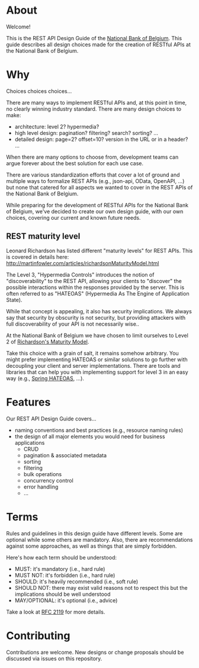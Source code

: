 # About
Welcome!

This is the REST API Design Guide of the [National Bank of Belgium](https://www.nbb.be).
This guide describes all design choices made for the creation of RESTful APIs at the National Bank of Belgium.

# Why
Choices choices choices...

There are many ways to implement RESTful APIs and, at this point in time, no clearly winning industry standard.
There are many design choices to make:
* architecture: level 2? hypermedia?
* high level design: pagination? filtering? search? sorting? ...
* detailed design: page=2? offset=10? version in the URL or in a header? ...

When there are many options to choose from, development teams can argue forever about the best solution for each use case.

There are various standardization efforts that cover a lot of ground and multiple ways to formalize REST APIs (e.g., json-api, OData, OpenAPI, ...) but none that catered for all aspects we wanted to cover in the REST APIs of the National Bank of Belgium.

While preparing for the development of RESTful APIs for the National Bank of Belgium, we've decided to create our own design guide, with our own choices, covering our current and known future needs.

## REST maturity level
Leonard Richardson has listed different "maturity levels" for REST APIs.
This is covered in details here: http://martinfowler.com/articles/richardsonMaturityModel.html

The Level 3, "Hypermedia Controls" introduces the notion of "discoverability" to the REST API, allowing your clients to "discover" the possible interactions within the responses provided by the server. This is often referred to as "HATEOAS" (Hypermedia As The Engine of Application State).

While that concept is appealing, it also has security implications. We always say that security by obscurity is not security, but providing attackers with full discoverability of your API is not necessarily wise..

At the National Bank of Belgium we have chosen to limit ourselves to Level 2 of [Richardson's Maturity Model](http://martinfowler.com/articles/richardsonMaturityModel.html).

Take this choice with a grain of salt, it remains somehow arbitrary. You might prefer implementing HATEOAS or similar solutions to go further with decoupling your client and server implementations. There are tools and libraries that can help you with implementing support for level 3 in an easy way (e.g., [Spring HATEOAS](http://projects.spring.io/spring-hateoas/), ...).

# Features
Our REST API Design Guide covers... 
* naming conventions and best practices (e.g., resource naming rules)
* the design of all major elements you would need for business applications
  * CRUD
  * pagination & associated metadata
  * sorting
  * filtering
  * bulk operations
  * concurrency control
  * error handling
  * ...

# Terms
Rules and guidelines in this design guide have different levels. Some are optional while some others are mandatory. Also, there are recommendations against some approaches, as well as things that are simply forbidden.

Here's how each term should be understood:
* MUST: it's mandatory (i.e., hard rule)
* MUST NOT: it's forbidden (i.e., hard rule)
* SHOULD: it's heavily recommended (i.e., soft rule)
* SHOULD NOT: there may exist valid reasons not to respect this but the implications should be well understood
* MAY/OPTIONAL: it's optional (i.e., advice)

Take a look at [RFC 2119](https://www.ietf.org/rfc/rfc2119.txt) for more details.

# Contributing
Contributions are welcome. New designs or change proposals should be discussed via issues on this repository.